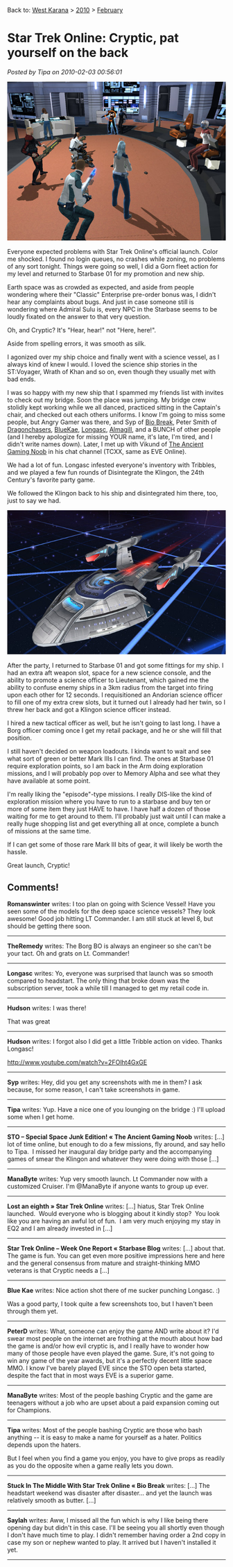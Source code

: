 Back to: [West Karana](/posts/westkarana.md) > [2010](/posts/2010/westkarana.md) > [February](./westkarana.md)
# Star Trek Online: Cryptic, pat yourself on the back

*Posted by Tipa on 2010-02-03 00:56:01*

![](../../../uploads/2010/02/GameClient-2010-02-02-21-35-07-10.jpg "Launch day party")

Everyone expected problems with Star Trek Online's official launch. Color me shocked. I found no login queues, no crashes while zoning, no problems of any sort tonight. Things were going so well, I did a Gorn fleet action for my level and returned to Starbase 01 for my promotion and new ship.

Earth space was as crowded as expected, and aside from people wondering where their "Classic" Enterprise pre-order bonus was, I didn't hear any complaints about bugs. And just in case someone still is wondering where Admiral Sulu is, every NPC in the Starbase seems to be loudly fixated on the answer to that very question.

Oh, and Cryptic? It's "Hear, hear!" not "Here, here!".

Aside from spelling errors, it was smooth as silk.

I agonized over my ship choice and finally went with a science vessel, as I always kind of knew I would. I loved the science ship stories in the ST:Voyager, Wrath of Khan and so on, even though they usually met with bad ends.

I was so happy with my new ship that I spammed my friends list with invites to check out my bridge. Soon the place was jumping. My bridge crew stolidly kept working while we all danced, practiced sitting in the Captain's chair, and checked out each others uniforms. I know I'm going to miss some people, but Angry Gamer was there, and Syp of [Bio Break](http://biobreak.wordpress.com/), Peter Smith of [Dragonchasers](http://dragonchasers.com/), [BlueKae](http://www.bluekae.com/), [Longasc](http://twitter.com/longasc), [Almagill](http://twitter.com/almagill), and a BUNCH of other people (and I hereby apologize for missing YOUR name, it's late, I'm tired, and I didn't write names down). Later, I met up with Vikund of [The Ancient Gaming Noob](http://tagn.wordpress.com/) in his chat channel (TCXX, same as EVE Online).

We had a lot of fun. Longasc infested everyone's inventory with Tribbles, and we played a few fun rounds of Disintegrate the Klingon, the 24th Century's favorite party game.

We followed the Klingon back to his ship and disintegrated him there, too, just to say we had.

![](../../../uploads/2010/02/GameClient-2010-02-02-23-46-34-18.jpg "The U.S.S. Monterey, NCC-93940")

After the party, I returned to Starbase 01 and got some fittings for my ship. I had an extra aft weapon slot, space for a new science console, and the ability to promote a science officer to Lieutenant, which gained me the ability to confuse enemy ships in a 3km radius from the target into firing upon each other for 12 seconds. I requisitioned an Andorian science officer to fill one of my extra crew slots, but it turned out I already had her twin, so I threw her back and got a Klingon science officer instead.

I hired a new tactical officer as well, but he isn't going to last long. I have a Borg officer coming once I get my retail package, and he or she will fill that position.

I still haven't decided on weapon loadouts. I kinda want to wait and see what sort of green or better Mark IIIs I can find. The ones at Starbase 01 require exploration points, so I am back in the Arm doing exploration missions, and I will probably pop over to Memory Alpha and see what they have available at some point.

I'm really liking the "episode"-type missions. I really DIS-like the kind of exploration mission where you have to run to a starbase and buy ten or more of some item they just HAVE to have. I have half a dozen of those waiting for me to get around to them. I'll probably just wait until I can make a really huge shopping list and get everything all at once, complete a bunch of missions at the same time.

If I can get some of those rare Mark III bits of gear, it will likely be worth the hassle.

Great launch, Cryptic!

## Comments!

**Romanswinter** writes: I too plan on going with Science Vessel! Have you seen some of the models for the deep space science vessels? They look awesome! Good job hitting LT Commander. I am still stuck at level 8, but should be getting there soon.

---

**TheRemedy** writes: The Borg BO is always an engineer so she can't be your tact. Oh and grats on Lt. Commander!

---

**Longasc** writes: Yo, everyone was surprised that launch was so smooth compared to headstart. The only thing that broke down was the subscription server, took a while till I managed to get my retail code in.

---

**Hudson** writes: I was there!

That was great

---

**Hudson** writes: I forgot also I did get a little Tribble action on video. Thanks Longasc!

http://www.youtube.com/watch?v=2FOlht4GxGE

---

**Syp** writes: Hey, did you get any screenshots with me in them? I ask because, for some reason, I can't take screenshots in game.

---

**Tipa** writes: Yup. Have a nice one of you lounging on the bridge :) I'll upload some when I get home.

---

**STO &#8211; Special Space Junk Edition! &laquo; The Ancient Gaming Noob** writes: [...] lot of time online, but enough to do a few missions, fly around, and say hello to Tipa.  I missed her inaugural day bridge party and the accompanying games of smear the Klingon and whatever they were doing with those [...]

---

**ManaByte** writes: Yup very smooth launch. Lt Commander now with a customized Cruiser. I'm @ManaByte if anyone wants to group up ever.

---

**Lost an eighth &raquo; Star Trek Online** writes: [...] hiatus, Star Trek Online launched.  Would everyone who is blogging about it kindly stop?  You look like you are having an awful lot of fun.  I am very much enjoying my stay in EQ2 and I am already invested in [...]

---

**Star Trek Online &#8211; Week One Report &laquo; Starbase Blog** writes: [...] about that. The game is fun. You can get even more positive impressions here and here and the general consensus from mature and straight-thinking MMO veterans is that Cryptic needs a [...]

---

**Blue Kae** writes: Nice action shot there of me sucker punching Longasc. :)

Was a good party, I took quite a few screenshots too, but I haven't been through them yet.

---

**PeterD** writes: What, someone can enjoy the game AND write about it? I'd swear most people on the internet are frothing at the mouth about how bad the game is and/or how evil cryptic is, and I really have to wonder how many of those people have even played the game. Sure, it's not going to win any game of the year awards, but it's a perfectly decent little space MMO. I know I've barely played EVE since the STO open beta started, despite the fact that in most ways EVE is a superior game.

---

**ManaByte** writes: Most of the people bashing Cryptic and the game are teenagers without a job who are upset about a paid expansion coming out for Champions.

---

**Tipa** writes: Most of the people bashing Cryptic are those who bash anything -- it is easy to make a name for yourself as a hater. Politics depends upon the haters.

But I feel when you find a game you enjoy, you have to give props as readily as you do the opposite when a game really lets you down.

---

**Stuck In The Middle With Star Trek Online &laquo; Bio Break** writes: [...] The headstart weekend was disaster after disaster… and yet the launch was relatively smooth as butter. [...]

---

**Saylah** writes: Aww, I missed all the fun which is why I like being there opening day but didn't in this case. I'll be seeing you all shortly even though I don't have much time to play. I didn't remember having order a 2nd copy in case my son or nephew wanted to play. It arrived but I haven't installed it yet.

---

